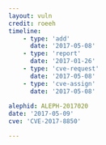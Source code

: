 ```yaml
---
layout: vuln
credit: roeeh
timeline:
    - type: 'add'
      date: '2017-05-08'
    - type: 'report'
      date: '2017-01-26'
    - type: 'cve-request'
      date: '2017-05-08'
    - type: 'cve-assign'
      date: '2017-05-08'
      
alephid: ALEPH-2017020
date: '2017-05-09'   
cve: 'CVE-2017-8850'

---
```

